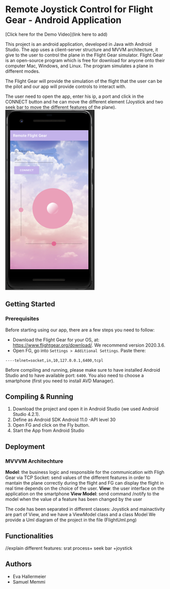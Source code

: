 # Remote Joystick Control for Flight Gear - Android Application
[Click here for the Demo Video](link here to add)

This project is an android application, developed in Java with Android Studio. The app uses a client-server structure and MVVM architecture, it give to the user to control the plane in the Flight Gear simulator.
Flight Gear is an open-source program which is free for download for anyone onto their computer Mac, Windows, and Linux. The program simulates a plane in different modes.

The Flight Gear will provide the simulation of the flight that the user can be the pilot and our app will provide controls to interact with.

The user need to open the app, enter his ip, a port and click in the CONNECT button and he can move the different element (Joystick and two seek bar to move the different features of the plane).
<img src="https://github.com/evaHallermeier/androidApp-remote-Joystick/blob/master/image/screen.PNG" width="280" height="566"/>

## Getting Started

### Prerequisites

Before starting using our app, there are a few steps you need to follow:
- Download the Flight Gear for your OS, at: https://www.flightgear.org/download/.
    We recommend version 2020.3.6.
- Open FG, go into `Settings > Additional Settings`. Paste there:
```
----telnet=socket,in,10,127.0.0.1,6400,tcpl
```
Before compiling and running, please make sure to have installed Android Studio and to have available port: `6400`.
You also need to choose a smartphone (first you need to install AVD Manager).

## Compiling & Running

1. Download the project and open it in Android Studio (we used Android Studio 4.2.1).
2. Define as Android SDK Android 11.0 -API level 30
3. Open FG and click on the Fly button.
3. Start the App from Android Studio

## Deployment

### MVVVM Architechture

**Model**: the business logic and responsible for the communication with Fligh Gear via TCP Socket: send values of the different features in order to mantain the plane correctly during the flight and FG can display the flight in real time depends on the choice of the user. 
**View**: the user interface on the application on the smartphone
**View Model**: send command /notify  to the model when the value of a feature has been changed by the user

The code has been separated in different classes: Joystick and mainactivity are part of View, and we have a ViewModel class and a class Model
We provide a Uml diagram of the project in the file (FlightUml.png)

## Functionalities

//explain different features: srat process+ seek bar +joystick

## Authors
- Eva Hallermeier
- Samuel Memmi


